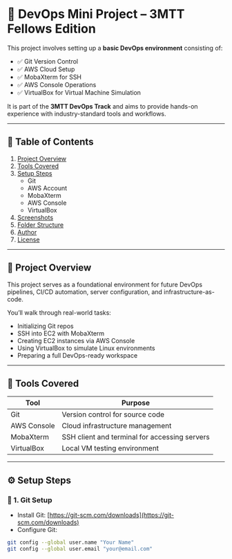 # 🚀 DevOps Mini Project – 3MTT Fellows Edition

This project involves setting up a **basic DevOps environment** consisting of:

- ✅ Git Version Control  
- ✅ AWS Cloud Setup  
- ✅ MobaXterm for SSH  
- ✅ AWS Console Operations  
- ✅ VirtualBox for Virtual Machine Simulation  

It is part of the **3MTT DevOps Track** and aims to provide hands-on experience with industry-standard tools and workflows.

---

## 🧩 Table of Contents

1. [Project Overview](#project-overview)  
2. [Tools Covered](#tools-covered)  
3. [Setup Steps](#setup-steps)  
   - Git  
   - AWS Account  
   - MobaXterm  
   - AWS Console  
   - VirtualBox  
4. [Screenshots](#screenshots)  
5. [Folder Structure](#folder-structure)  
6. [Author](#author)  
7. [License](#license)  

---

## 📌 Project Overview

This project serves as a foundational environment for future DevOps pipelines, CI/CD automation, server configuration, and infrastructure-as-code.

You’ll walk through real-world tasks:
- Initializing Git repos  
- SSH into EC2 with MobaXterm  
- Creating EC2 instances via AWS Console  
- Using VirtualBox to simulate Linux environments  
- Preparing a full DevOps-ready workspace

---

## 🧰 Tools Covered

| Tool         | Purpose                                        |
|--------------|------------------------------------------------|
| Git          | Version control for source code                |
| AWS Console  | Cloud infrastructure management                |
| MobaXterm    | SSH client and terminal for accessing servers  |
| VirtualBox   | Local VM testing environment                   |

---

## ⚙️ Setup Steps

### 🔹 1. Git Setup

- Install Git: [https://git-scm.com/downloads](https://git-scm.com/downloads)
- Configure Git:

```bash
git config --global user.name "Your Name"
git config --global user.email "your@email.com"
